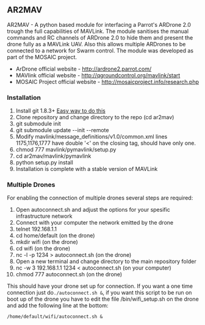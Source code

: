 ## AR2MAV 

AR2MAV - A python based module for interfacing a Parrot's ARDrone 2.0 trough the full capabilities of MAVLink. The module sanitises the manual commands and RC channels of ARDrone 2.0 to hide them and present the drone fully as a MAVLink UAV. Also this allows multiple ARDrones to be connected to a network for Swarm control.
The module was developed as part of the MOSAIC project.

* ArDrone official website - http://ardrone2.parrot.com/
* MAVlink official website - http://qgroundcontrol.org/mavlink/start
* MOSAIC Project official website - http://mosaicproject.info/research.php

### Installation ###
1. Install git 1.8.3+ [Easy way to do this](http://linuxg.net/how-to-install-git-1-8-4-on-ubuntu-14-0413-1013-0412-1012-04-linux-mint-16151413-pear-os-87-and-elementary-os-0-2/)
2. Clone repository and change directory to the repo (cd ar2mav)
3. git submodule init
4. git submodule update --init --remote
5. Modify mavlink/message_definitions/v1.0/common.xml lines 1175,1176,1777 have double '<' on the closing </field> tag, should have only one.
6. chmod 777 mavlink/pymavlink/setup.py
7. cd ar2mav/mavlink/pymavlink 
8. python setup.py install
9. Installation is complete with a stable version of MAVLink

### Multiple Drones 

For enabling the connection of multiple drones several steps are required:

1. Open autoconnect.sh and adjust the options for your spesific infrastructure network
2. Connect with your computer the network emitted by the drone
2. telnet 192.168.1.1
3. cd home/default (on the drone)
4. mkdir wifi (on the drone)
5. cd wifi (on the drone)
6. nc -l -p 1234 > autoconnect.sh (on the drone)
7. Open a new terminal and change directory to the main repository folder
8. nc -w 3 192.168.1.1 1234 < autoconnect.sh (on your computer)
9. chmod 777 autoconnect.sh (on the drone)

This should have your drone set up for connection. If you want a one time connection just do`./autoconnect.sh &`, if you want this script to be run on boot up of the drone you have to edit the file /bin/wifi_setup.sh on the drone and add the following line at the bottom:

`/home/default/wifi/autoconnect.sh &`
